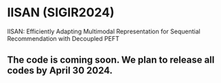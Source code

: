 # IISAN (SIGIR2024)
IISAN: Efficiently Adapting Multimodal Representation for Sequential Recommendation with Decoupled PEFT

## The code is coming soon. We plan to release all codes by April 30 2024.
